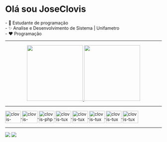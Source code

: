 <h1>Olá sou JoseClovis</h1>
- 📓 Estudante de programação</br>
- ✨ Analise e Desenvolvimento de Sistema | Unifametro</br>
- ❤️ Programação</br>
<hr/>

<div align="center">
  <a href="https://github.com/JoseClovis">
  <img height="180em" src="https://github-readme-stats.vercel.app/api?username=JoseClovis&show_icons=true&theme=dark&include_all_commits=true&count_private=true"/>
  <img height="180em" src="https://github-readme-stats.vercel.app/api/top-langs/?username=JoseClovis&layout=compact&langs_count=7&theme=dark"/>
</div>
  <hr/>
  <div>
    <img align="center" alt="clovis-arduino" height="40" width="50" src="https://cdn.jsdelivr.net/gh/devicons/devicon/icons/arduino/arduino-original-wordmark.svg" />
    <img align="center" alt="clovis-cakephp" height="40" width="50" src="https://cdn.jsdelivr.net/gh/devicons/devicon/icons/cakephp/cakephp-original.svg" />
    <img align="center" alt="clovis-php" height="40" width="50" src="https://cdn.jsdelivr.net/gh/devicons/devicon/icons/php/php-original.svg" />
    <img align="center" alt="clovis-tux" height="40" width="50" src="https://cdn.jsdelivr.net/gh/devicons/devicon/icons/linux/linux-original.svg" />
    <img align="center" alt="clovis-tux" height="40" width="50" src="https://cdn.jsdelivr.net/gh/devicons/devicon/icons/laravel/laravel-plain-wordmark.svg" />
    <img align="center" alt="clovis-tux" height="40" width="50" src="https://cdn.jsdelivr.net/gh/devicons/devicon/icons/javascript/javascript-original.svg" />
    <img align="center" alt="clovis-tux" height="40" width="50" src="https://cdn.jsdelivr.net/gh/devicons/devicon/icons/bash/bash-original.svg" />
    <img align="center" alt="clovis-tux" height="40" width="50" src="https://cdn.jsdelivr.net/gh/devicons/devicon/icons/mysql/mysql-original-wordmark.svg" />

  </div>
   <hr/>
  <div> 
    <a href="https://www.instagram.com/clovis.developer/"><img src="https://img.shields.io/badge/Instagram-E4405F?style=for-the-badge&logo=instagram&logoColor=white"></a>
    <a href="https://www.linkedin.com/in/jos%C3%A9-cl%C3%B3vis-150697201/"><img src="https://img.shields.io/badge/LinkedIn-0077B5?style=for-the-badge&logo=linkedin&logoColor=white"></a>
 
  </div>
  <div>
       
  </div>
